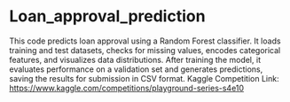 # Loan_approval_prediction

This code predicts loan approval using a Random Forest classifier. It loads training and test datasets, checks for missing values, encodes categorical features, and visualizes data distributions. After training the model, it evaluates performance on a validation set and generates predictions, saving the results for submission in CSV format.
Kaggle Competition Link: https://www.kaggle.com/competitions/playground-series-s4e10
